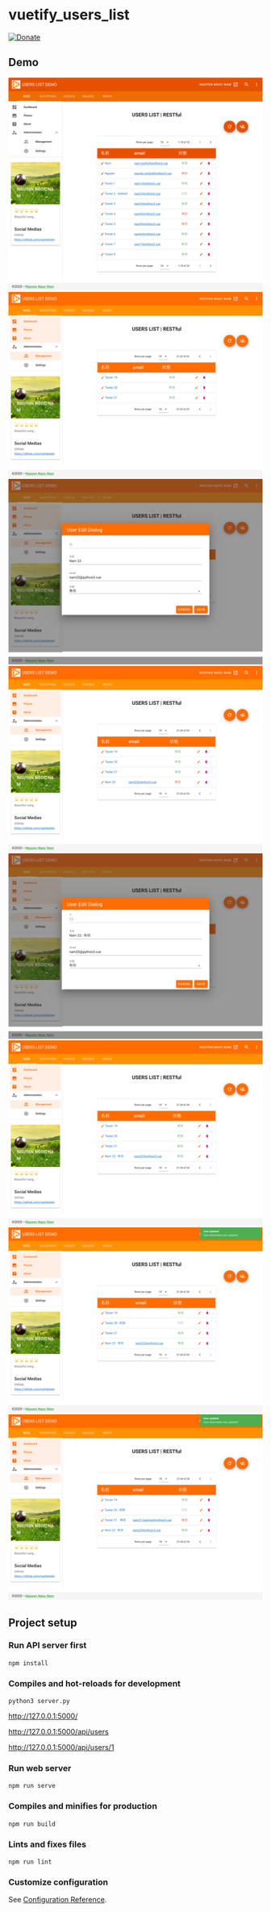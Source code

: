 # vuetify_users_list

[![Donate](https://img.shields.io/badge/Donate-PayPal-green.svg)](https://www.paypal.me/rakujin)

## Demo
![Users list](./demo/01.users_list.png)
![Add new user information](./demo/02.last_page.png)
![Add new user information](./demo/03.add_new.png)
![Users list](./demo/04.users_list.png)
![Update existed user information](./demo/05.update.png)
![Users list](./demo/06.users_list.png)
![Update existed user information](./demo/07.deleted.png)
![Update existed user information](./demo/08.inactive.png)

## Project setup

### Run API server first
```
npm install
```

### Compiles and hot-reloads for development
```
python3 server.py
```

http://127.0.0.1:5000/

http://127.0.0.1:5000/api/users

http://127.0.0.1:5000/api/users/1

### Run web server
```
npm run serve
```

### Compiles and minifies for production
```
npm run build
```

### Lints and fixes files
```
npm run lint
```

### Customize configuration
See [Configuration Reference](https://cli.vuejs.org/config/).
